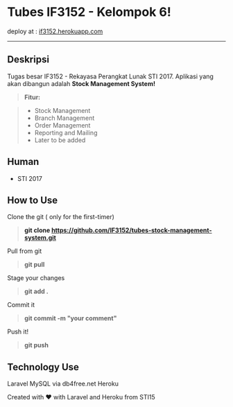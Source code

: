 Tubes IF3152 - Kelompok 6!
===================

deploy at : <a href="https://if3152.herokuapp.com/">if3152.herokuapp.com<a>

----------


Deskripsi
-------------

Tugas besar IF3152 - Rekayasa Perangkat Lunak STI 2017. Aplikasi yang akan dibangun adalah **Stock Management System!**

> **Fitur:**

> - Stock Management
> - Branch Management
> - Order Management
> - Reporting and Mailing
> - Later to be added 

Human
-------------------
- STI 2017

How to Use
-------------
Clone the git ( only for the first-timer)
> **git clone https://github.com/IF3152/tubes-stock-management-system.git** 

Pull from git
> **git pull**

Stage your changes
> **git add .**

Commit it
> **git commit -m "your comment"**
 
Push it!
> **git push**

Technology Use
-------------
Laravel
MySQL via db4free.net
Heroku


Created with ❤ with Laravel and Heroku from STI15